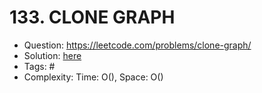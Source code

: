 # 133. CLONE GRAPH

* Question: https://leetcode.com/problems/clone-graph/ 
* Solution: [here](Solution.java) 
* Tags: # 
* Complexity: Time: O(), Space: O()

